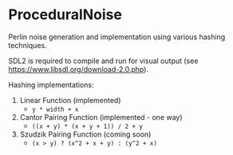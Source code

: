 # ProceduralNoise

Perlin noise generation and implementation using various hashing techniques.

SDL2 is required to compile and run for visual output (see https://www.libsdl.org/download-2.0.php).

Hashing implementations:

  1. Linear Function (implemented)
      - `y * width + x`
  2. Cantor Pairing Function (implemented - one way)
      - `((x + y) * (x + y + 1)) / 2 + y`
  3. Szudzik Pairing Function (coming soon)
      - `(x > y) ? (x^2 + x + y) : (y^2 + x)`
